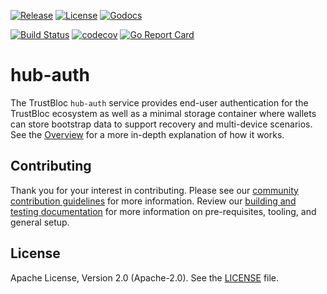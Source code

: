 [![Release](https://img.shields.io/github/release/trustbloc/hub-auth.svg?style=flat-square)](https://github.com/trustbloc/hub-auth/releases/latest)
[![License](https://img.shields.io/badge/License-Apache%202.0-blue.svg)](https://raw.githubusercontent.com/trustbloc/hub-auth/main/LICENSE)
[![Godocs](https://img.shields.io/badge/godoc-reference-blue.svg)](https://godoc.org/github.com/trustbloc/hub-auth)

[![Build Status](https://dev.azure.com/trustbloc/edge/_apis/build/status/trustbloc.hub-auth?branchName=main)](https://dev.azure.com/trustbloc/edge/_build/latest?definitionId=42&branchName=main)
[![codecov](https://codecov.io/gh/trustbloc/hub-auth/branch/main/graph/badge.svg)](https://codecov.io/gh/trustbloc/hub-auth)
[![Go Report Card](https://goreportcard.com/badge/github.com/trustbloc/hub-auth)](https://goreportcard.com/report/github.com/trustbloc/hub-auth)

# hub-auth

The TrustBloc `hub-auth` service provides end-user authentication for the TrustBloc ecosystem as well as a minimal
storage container where wallets can store bootstrap data to support recovery and multi-device scenarios. See the
[Overview](./docs/overview.md) for a more in-depth explanation of how it works.

## Contributing
Thank you for your interest in contributing. Please see our [community contribution guidelines](https://github.com/trustbloc/community/blob/main/CONTRIBUTING.md) for more information.
Review our [building and testing documentation](./docs/build.md) for more information on pre-requisites, tooling, and
general setup.

## License
Apache License, Version 2.0 (Apache-2.0). See the [LICENSE](LICENSE) file.
